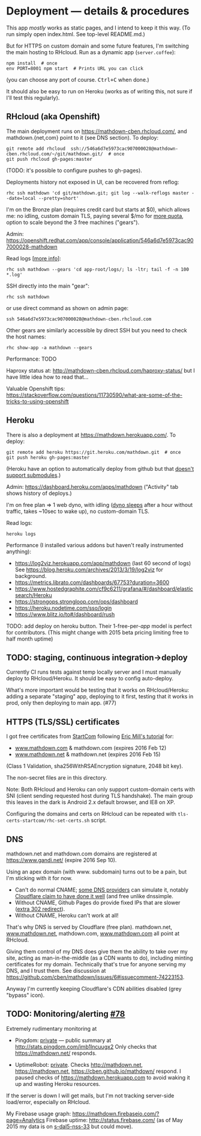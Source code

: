 # Deployment — details & procedures

This app *mostly* works as static pages, and I intend to keep it this way.
(To run simply open index.html.  See top-level README.md.)

But for HTTPS on custom domain and some future features, I'm switching the main hosting to RHcloud.
Run as a dynamic app (`server.coffee`):

    npm install  # once
    env PORT=8001 npm start  # Prints URL you can click

(you can choose any port of course.  <kbd>Ctrl+C</kbd> when done.)

It should also be easy to run on Heroku (works as of writing this, not sure if I'll test this regularly).

## RHcloud (aka Openshift)

The main deployment runs on https://mathdown-cben.rhcloud.com/, and mathdown.{net,com} point to it (see DNS section).  To deploy:

    git remote add rhcloud	ssh://546a6d7e5973cac907000028@mathdown-cben.rhcloud.com/~/git/mathdown.git/  # once
    git push rhcloud gh-pages:master

(TODO: it's possible to configure pushes to gh-pages).

Deployments history not exposed in UI, can be recovered from reflog:

    rhc ssh mathdown 'cd git/mathdown.git; git log --walk-reflogs master --date=local --pretty=short'

I'm on the Bronze plan (requires credit card but starts at $0), which allows me: no idling, custom domain TLS, paying several $/mo for [more quota][], option to scale beyond the 3 free machines ("gears").

[more quota]: https://github.com/cben/mathdown/issues/73

Admin: https://openshift.redhat.com/app/console/application/546a6d7e5973cac907000028-mathdown

Read logs [[more info](https://developers.openshift.com/en/managing-log-files.html)]:

    rhc ssh mathdown --gears 'cd app-root/logs/; ls -ltr; tail -f -n 100 *.log'

SSH directly into the main "gear":

    rhc ssh mathdown

or use direct command as shown on admin page:

    ssh 546a6d7e5973cac907000028@mathdown-cben.rhcloud.com

Other gears are similarly accessible by direct SSH but you need to check the host names:

    rhc show-app -a mathdown --gears

Performance: TODO

Haproxy status at: http://mathdown-cben.rhcloud.com/haproxy-status/ but I have little idea how to read that...

Valuable Openshift tips: https://stackoverflow.com/questions/11730590/what-are-some-of-the-tricks-to-using-openshift

## Heroku

There is also a deployment at https://mathdown.herokuapp.com/.  To deploy:

    git remote add heroku https://git.heroku.com/mathdown.git  # once
    git push heroku gh-pages:master

(Heroku have an option to automatically deploy from github but that [doesn't support submodules](https://github.com/cben/mathdown/issues/57#issuecomment-74395026).)

Admin: https://dashboard.heroku.com/apps/mathdown
("Activity" tab shows history of deploys.)

I'm on free plan => 1 web dyno, with idling ([dyno sleeps][] after a hour without traffic, takes ~10sec to wake up), no custom-domain TLS.

[dyno sleeps]: https://blog.heroku.com/archives/2013/6/20/app_sleeping_on_heroku

Read logs:

    heroku logs

Performance (I installed various addons but haven't really instrumented anything):

- https://log2viz.herokuapp.com/app/mathdown (last 60 second of logs)
  See https://blog.heroku.com/archives/2013/3/19/log2viz for background.
- https://metrics.librato.com/dashboards/67753?duration=3600
- https://www.hostedgraphite.com/cf9c6211/grafana/#/dashboard/elasticsearch/Heroku
- https://strongops.strongloop.com/ops/dashboard
- https://heroku.nodetime.com/sso/login
- https://www.blitz.io/to#/dashboard/rush

TODO: add deploy on heroku button.  Their 1-free-per-*app* model is perfect for contributors.
(This might change with 2015 beta pricing limiting free to half month uptime)

## TODO: staging, continuous integration->deploy

Currently CI runs tests against temp locally server and I must manually deploy to RHcloud/Heroku.
It should be easy to config auto-deploy.

What's more important would be testing that it works on RHcloud/Heroku: adding a separate "staging" app, deploying to it first, testing that it works in prod, only then deploying to main app. (#77)

## HTTPS (TLS/SSL) certificates

I got free certificates from [StartCom][] following [Eric Mill's tutorial][] for:

- www.mathdown.com & mathdown.com (expires 2016 Feb 12)
- www.mathdown.net & mathdown.net (expires 2016 Feb 15)

(Class 1 Validation, sha256WithRSAEncryption signature, 2048 bit key).

The non-secret files are in this directory.

Note: Both RHcloud and Heroku can only support custom-domain certs with SNI (client sending requested host during TLS handshake).  The main group this leaves in the dark is Android 2.x default browser, and IE8 on XP.

[Eric Mill's tutorial]: https://konklone.com/post/switch-to-https-now-for-free
[StartCom]: https://StartSSL.com

Configuring the domains and certs on RHcloud can be repeated with `tls-certs-startcom/rhc-set-certs.sh` script.

## DNS

mathdown.net and mathdown.com domains are registered at https://www.gandi.net/ (expire 2016 Sep 10).

Using an apex domain (with www. subdomain) turns out to be a pain, but I'm sticking with it for now.

  - Can't do normal CNAME; [some DNS providers][] can simulate it, notably [Cloudflare claim to have done it well][] (and free unlike dnssimple.
  - Without CNAME, Github Pages do provide fixed IPs that are slower ([extra 302 redirect][]).
  - Without CNAME, Heroku can't work at all!

That's why DNS is served by Cloudflare (free plan).
mathdown.net, www.mathdown.net, mathdown.com, www.mathdown.com all point at RHcloud.

Giving them control of my DNS does give them the ability to take over my site, acting as man-in-the-middle (as a CDN wants to do), including minting certificates for my domain.
Technically that's true for anyone serving my DNS, and I trust them.  See discussion at https://github.com/cben/mathdown/issues/6#issuecomment-74223153.

Anyway I'm currently keeping Cloudflare's CDN abilities disabled (grey "bypass" icon).

[some DNS providers]: https://devcenter.heroku.com/articles/custom-domains#root-domain
[Cloudflare claim to have done it well]: https://blog.cloudflare.com/introducing-cname-flattening-rfc-compliant-cnames-at-a-domains-root/
[extra 302 redirect]: https://news.ycombinator.com/item?id=7738293

## TODO: Monitoring/alerting [#78](https://github.com/cben/mathdown/issues/78)

Extremely rudimentary monitoring at

- Pingdom: [private](https://my.pingdom.com/dashboard/checks) — public summary at http://stats.pingdom.com/imb1lncuugx2
  Only checks that https://mathdown.net/ responds.

- UptimeRobot: [private](https://uptimerobot.com/dashboard).
  Checks http://mathdown.net, https://mathdown.net, https://cben.github.io/mathdown/ respond.
  I paused checks of https://mathdown.herokuapp.com to avoid waking it up and wasting Heroku resources.

If the server is down I will get mails, but I'm not tracking server-side load/error, especially on RHcloud.

My Firebase usage graph: https://mathdown.firebaseio.com/?page=Analytics
Firebase uptime: http://status.firebase.com/ (as of May 2015 my data is on [s-dal5-nss-33](http://status.firebase.com/1502938) but could move).
